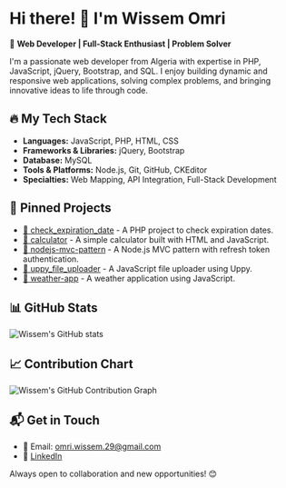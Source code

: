 # Hi there! 👋 I'm Wissem Omri

🚀 **Web Developer | Full-Stack Enthusiast | Problem Solver**

I'm a passionate web developer from Algeria with expertise in PHP, JavaScript, jQuery, Bootstrap, and SQL. I enjoy building dynamic and responsive web applications, solving complex problems, and bringing innovative ideas to life through code.

## 🔥 My Tech Stack
- **Languages:** JavaScript, PHP, HTML, CSS
- **Frameworks & Libraries:** jQuery, Bootstrap
- **Database:** MySQL
- **Tools & Platforms:** Node.js, Git, GitHub, CKEditor
- **Specialties:** Web Mapping, API Integration, Full-Stack Development

## 📌 Pinned Projects
- [🔗 check_expiration_date](https://github.com/wissem2908/check_expiration_date) - A PHP project to check expiration dates.
- [🔗 calculator](https://github.com/wissem2908/calculator) - A simple calculator built with HTML and JavaScript.
- [🔗 nodejs-mvc-pattern](https://github.com/wissem2908/nodejs-mvc-pattern) - A Node.js MVC pattern with refresh token authentication.
- [🔗 uppy_file_uploader](https://github.com/wissem2908/uppy_file_uploader) - A JavaScript file uploader using Uppy.
- [🔗 weather-app](https://github.com/wissem2908/weather-app) - A weather application using JavaScript.

## 📊 GitHub Stats
![Wissem's GitHub stats](https://github-readme-stats.vercel.app/api?username=wissem2908&show_icons=true&theme=radical)

## 📈 Contribution Chart
![Wissem's GitHub Contribution Graph](https://github-readme-activity-graph.cyclic.app/graph?username=wissem2908&theme=dracula)

## 📬 Get in Touch
- 📧 Email: omri.wissem.29@gmail.com
- 🔗 [LinkedIn](https://www.linkedin.com/in/wissem-omri-a0a76b168/)

Always open to collaboration and new opportunities! 😊
